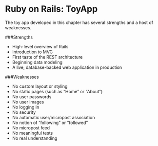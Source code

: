 # Ruby on Rails: ToyApp

The toy app developed in this chapter has several strengths and a host of weaknesses.

###Strengths

- High-level overview of Rails
- Introduction to MVC
- First taste of the REST architecture
- Beginning data modeling
- A live, database-backed web application in production

###Weaknesses
- No custom layout or styling
- No static pages (such as “Home” or “About”)
- No user passwords
- No user images
- No logging in
- No security
- No automatic user/micropost association
- No notion of “following” or “followed”
- No micropost feed
- No meaningful tests
- No real understanding
